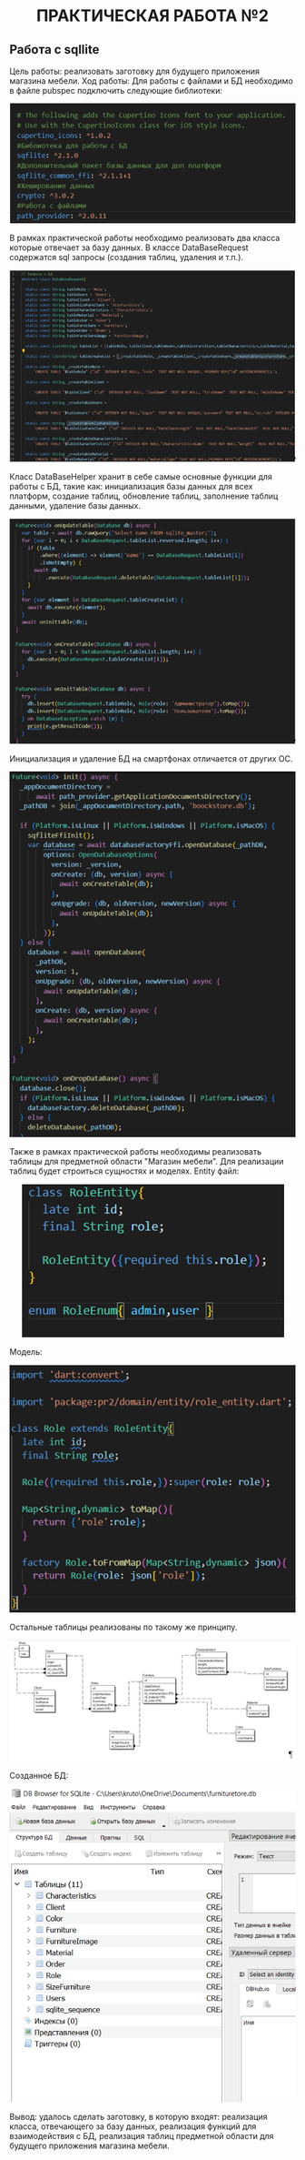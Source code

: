 <h1 align="center">ПРАКТИЧЕСКАЯ РАБОТА №2</h1>

## Работа с sqllite

Цель работы: реализовать заготовку для будущего приложения магазина мебели. 
Ход работы: 
Для работы с файлами и БД необходимо в файле pubspec подключить следующие библиотеки:
 <p align="center">
  <img src="assets/images/ScreenOne.png" />
</p>
В рамках практической работы необходимо реализовать два класса которые отвечает за базу данных. В классе DataBaseRequest содержатся sql запросы (создания таблиц, удаления и т.п.).
 
<p align="center">
  <img src="assets/images/ScreenTwo.png" />
</p>

Класс DataBaseHelper хранит в себе самые основные функции для работы с БД, такие как: инициализация базы данных для всех платформ, создание таблиц, обновление таблиц, заполнение таблиц данными, удаление базы данных. 
 
<p align="center">
  <img src="assets/images/ScreenThree.png" />
</p>

Инициализация и удаление БД на смартфонах отличается от других ОС.
 
<p align="center">
  <img src="assets/images/ScreenFour.png" />
</p>

Также в рамках практической работы необходимы реализовать таблицы для предметной области "Магазин мебели". Для реализации таблиц будет строиться сущностях и моделях.
Entity файл:
 
<p align="center">
  <img src="assets/images/ScreenFive.png" />
</p>
Модель:
 
<p align="center">
  <img src="assets/images/ScreenSix.png" />
</p>
Остальные таблицы реализованы по такому же принципу.

 
<p align="center">
  <img src="assets/images/ScreenSeven.png" />
</p>

Созданное БД:
<p align="center">
  <img src="assets/images/ScreenEight.png" />
</p>
Вывод: удалось сделать заготовку, в которую входят: реализация класса, отвечающего за базу данных, реализация функций для взаимодействия с БД, реализация таблиц предметной области для будущего приложения магазина мебели. 


